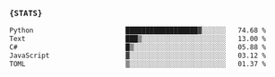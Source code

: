 ### `{STATS}` 
<!--START_SECTION:waka-->

```txt
Python                       ██████████████████▓░░░░░░   74.68 %
Text                         ███▒░░░░░░░░░░░░░░░░░░░░░   13.00 %
C#                           █▒░░░░░░░░░░░░░░░░░░░░░░░   05.88 %
JavaScript                   ▓░░░░░░░░░░░░░░░░░░░░░░░░   03.12 %
TOML                         ▒░░░░░░░░░░░░░░░░░░░░░░░░   01.37 %
```

<!--END_SECTION:waka-->
